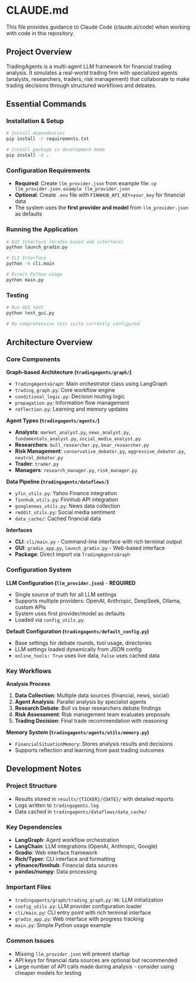 # CLAUDE.md

This file provides guidance to Claude Code (claude.ai/code) when working with code in this repository.

## Project Overview

TradingAgents is a multi-agent LLM framework for financial trading analysis. It simulates a real-world trading firm with specialized agents (analysts, researchers, traders, risk management) that collaborate to make trading decisions through structured workflows and debates.

## Essential Commands

### Installation & Setup
```bash
# Install dependencies
pip install -r requirements.txt

# Install package in development mode
pip install -e .
```

### Configuration Requirements
- **Required**: Create `llm_provider.json` from example file: `cp llm_provider.json.example llm_provider.json`
- **Optional**: Create `.env` file with `FINNHUB_API_KEY=your_key` for financial data
- The system uses the **first provider and model** from `llm_provider.json` as defaults

### Running the Application
```bash
# GUI Interface (Gradio-based web interface)
python launch_gradio.py

# CLI Interface  
python -m cli.main

# Direct Python usage
python main.py
```

### Testing
```bash
# Run GUI test
python test_gui.py

# No comprehensive test suite currently configured
```

## Architecture Overview

### Core Components

**Graph-based Architecture (`tradingagents/graph/`)**
- `TradingAgentsGraph`: Main orchestrator class using LangGraph
- `trading_graph.py`: Core workflow engine
- `conditional_logic.py`: Decision routing logic
- `propagation.py`: Information flow management
- `reflection.py`: Learning and memory updates

**Agent Types (`tradingagents/agents/`)**
- **Analysts**: `market_analyst.py`, `news_analyst.py`, `fundamentals_analyst.py`, `social_media_analyst.py`
- **Researchers**: `bull_researcher.py`, `bear_researcher.py`
- **Risk Management**: `conservative_debator.py`, `aggressive_debator.py`, `neutral_debator.py`
- **Trader**: `trader.py`
- **Managers**: `research_manager.py`, `risk_manager.py`

**Data Pipeline (`tradingagents/dataflows/`)**
- `yfin_utils.py`: Yahoo Finance integration
- `finnhub_utils.py`: Finnhub API integration
- `googlenews_utils.py`: News data collection
- `reddit_utils.py`: Social media sentiment
- `data_cache/`: Cached financial data

**Interfaces**
- **CLI**: `cli/main.py` - Command-line interface with rich terminal output
- **GUI**: `gradio_app.py`, `launch_gradio.py` - Web-based interface
- **Package**: Direct import via `TradingAgentsGraph`

### Configuration System

**LLM Configuration (`llm_provider.json`)** - **REQUIRED**
- Single source of truth for all LLM settings
- Supports multiple providers: OpenAI, Anthropic, DeepSeek, Ollama, custom APIs
- System uses first provider/model as defaults
- Loaded via `config_utils.py`

**Default Configuration (`tradingagents/default_config.py`)**
- Base settings for debate rounds, tool usage, directories
- LLM settings loaded dynamically from JSON config
- `online_tools: True` uses live data, `False` uses cached data

### Key Workflows

**Analysis Process**
1. **Data Collection**: Multiple data sources (financial, news, social)
2. **Agent Analysis**: Parallel analysis by specialist agents
3. **Research Debate**: Bull vs bear researchers debate findings
4. **Risk Assessment**: Risk management team evaluates proposals
5. **Trading Decision**: Final trade recommendation with reasoning

**Memory System (`tradingagents/agents/utils/memory.py`)**
- `FinancialSituationMemory`: Stores analysis results and decisions
- Supports reflection and learning from past trading outcomes

## Development Notes

### Project Structure
- Results stored in `results/{TICKER}/{DATE}/` with detailed reports
- Logs written to `tradingagents.log`
- Data cached in `tradingagents/dataflows/data_cache/`

### Key Dependencies
- **LangGraph**: Agent workflow orchestration
- **LangChain**: LLM integrations (OpenAI, Anthropic, Google)
- **Gradio**: Web interface framework
- **Rich/Typer**: CLI interface and formatting
- **yfinance/finnhub**: Financial data sources
- **pandas/numpy**: Data processing

### Important Files
- `tradingagents/graph/trading_graph.py:96`: LLM initialization
- `config_utils.py`: LLM provider configuration loader
- `cli/main.py`: CLI entry point with rich terminal interface
- `gradio_app.py`: Web interface with progress tracking
- `main.py`: Simple Python usage example

### Common Issues
- Missing `llm_provider.json` will prevent startup
- API keys for financial data sources are optional but recommended
- Large number of API calls made during analysis - consider using cheaper models for testing